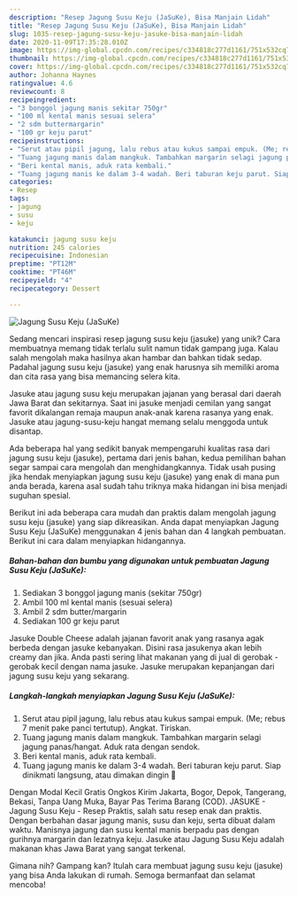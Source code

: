 ```yaml
---
description: "Resep Jagung Susu Keju (JaSuKe), Bisa Manjain Lidah"
title: "Resep Jagung Susu Keju (JaSuKe), Bisa Manjain Lidah"
slug: 1035-resep-jagung-susu-keju-jasuke-bisa-manjain-lidah
date: 2020-11-09T17:35:28.010Z
image: https://img-global.cpcdn.com/recipes/c334818c277d1161/751x532cq70/jagung-susu-keju-jasuke-foto-resep-utama.jpg
thumbnail: https://img-global.cpcdn.com/recipes/c334818c277d1161/751x532cq70/jagung-susu-keju-jasuke-foto-resep-utama.jpg
cover: https://img-global.cpcdn.com/recipes/c334818c277d1161/751x532cq70/jagung-susu-keju-jasuke-foto-resep-utama.jpg
author: Johanna Haynes
ratingvalue: 4.6
reviewcount: 8
recipeingredient:
- "3 bonggol jagung manis sekitar 750gr"
- "100 ml kental manis sesuai selera"
- "2 sdm buttermargarin"
- "100 gr keju parut"
recipeinstructions:
- "Serut atau pipil jagung, lalu rebus atau kukus sampai empuk. (Me; rebus 7 menit pake panci tertutup). Angkat. Tiriskan."
- "Tuang jagung manis dalam mangkuk. Tambahkan margarin selagi jagung panas/hangat. Aduk rata dengan sendok."
- "Beri kental manis, aduk rata kembali."
- "Tuang jagung manis ke dalam 3-4 wadah. Beri taburan keju parut. Siap dinikmati langsung, atau dimakan dingin 🤗"
categories:
- Resep
tags:
- jagung
- susu
- keju

katakunci: jagung susu keju 
nutrition: 245 calories
recipecuisine: Indonesian
preptime: "PT12M"
cooktime: "PT46M"
recipeyield: "4"
recipecategory: Dessert

---
```



![Jagung Susu Keju (JaSuKe)](https://img-global.cpcdn.com/recipes/c334818c277d1161/751x532cq70/jagung-susu-keju-jasuke-foto-resep-utama.jpg)

Sedang mencari inspirasi resep jagung susu keju (jasuke) yang unik? Cara membuatnya memang tidak terlalu sulit namun tidak gampang juga. Kalau salah mengolah maka hasilnya akan hambar dan bahkan tidak sedap. Padahal jagung susu keju (jasuke) yang enak harusnya sih memiliki aroma dan cita rasa yang bisa memancing selera kita.

Jasuke atau jagung susu keju merupakan jajanan yang berasal dari daerah Jawa Barat dan sekitarnya. Saat ini jasuke menjadi cemilan yang sangat favorit dikalangan remaja maupun anak-anak karena rasanya yang enak. Jasuke atau jagung-susu-keju hangat memang selalu menggoda untuk disantap.

Ada beberapa hal yang sedikit banyak mempengaruhi kualitas rasa dari jagung susu keju (jasuke), pertama dari jenis bahan, kedua pemilihan bahan segar sampai cara mengolah dan menghidangkannya. Tidak usah pusing jika hendak menyiapkan jagung susu keju (jasuke) yang enak di mana pun anda berada, karena asal sudah tahu triknya maka hidangan ini bisa menjadi suguhan spesial.


Berikut ini ada beberapa cara mudah dan praktis dalam mengolah jagung susu keju (jasuke) yang siap dikreasikan. Anda dapat menyiapkan Jagung Susu Keju (JaSuKe) menggunakan 4 jenis bahan dan 4 langkah pembuatan. Berikut ini cara dalam menyiapkan hidangannya.

<!--inarticleads1-->

##### Bahan-bahan dan bumbu yang digunakan untuk pembuatan Jagung Susu Keju (JaSuKe):

1. Sediakan 3 bonggol jagung manis (sekitar 750gr)
1. Ambil 100 ml kental manis (sesuai selera)
1. Ambil 2 sdm butter/margarin
1. Sediakan 100 gr keju parut


Jasuke Double Cheese adalah jajanan favorit anak yang rasanya agak berbeda dengan jasuke kebanyakan. Disini rasa jasukenya akan lebih creamy dan jika. Anda pasti sering lihat makanan yang di jual di gerobak - gerobak kecil dengan nama jasuke. Jasuke merupakan kepanjangan dari jagung susu keju yang sekarang. 

<!--inarticleads2-->

##### Langkah-langkah menyiapkan Jagung Susu Keju (JaSuKe):

1. Serut atau pipil jagung, lalu rebus atau kukus sampai empuk. (Me; rebus 7 menit pake panci tertutup). Angkat. Tiriskan.
1. Tuang jagung manis dalam mangkuk. Tambahkan margarin selagi jagung panas/hangat. Aduk rata dengan sendok.
1. Beri kental manis, aduk rata kembali.
1. Tuang jagung manis ke dalam 3-4 wadah. Beri taburan keju parut. Siap dinikmati langsung, atau dimakan dingin 🤗


Dengan Modal Kecil Gratis Ongkos Kirim Jakarta, Bogor, Depok, Tangerang, Bekasi, Tanpa Uang Muka, Bayar Pas Terima Barang (COD). JASUKE - Jagung Susu Keju - Resep Praktis, salah satu resep enak dan praktis. Dengan berbahan dasar jagung manis, susu dan keju, serta dibuat dalam waktu. Manisnya jagung dan susu kental manis berpadu pas dengan gurihnya margarin dan lezatnya keju. Jasuke atau Jagung Susu Keju adalah makanan khas Jawa Barat yang sangat terkenal. 

Gimana nih? Gampang kan? Itulah cara membuat jagung susu keju (jasuke) yang bisa Anda lakukan di rumah. Semoga bermanfaat dan selamat mencoba!
